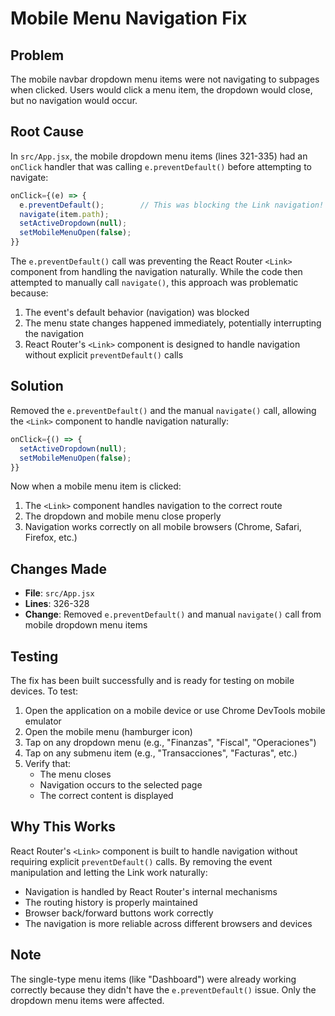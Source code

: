 # Mobile Menu Navigation Fix

## Problem
The mobile navbar dropdown menu items were not navigating to subpages when clicked. Users would click a menu item, the dropdown would close, but no navigation would occur.

## Root Cause
In `src/App.jsx`, the mobile dropdown menu items (lines 321-335) had an `onClick` handler that was calling `e.preventDefault()` before attempting to navigate:

```javascript
onClick={(e) => {
  e.preventDefault();        // This was blocking the Link navigation!
  navigate(item.path);
  setActiveDropdown(null);
  setMobileMenuOpen(false);
}}
```

The `e.preventDefault()` call was preventing the React Router `<Link>` component from handling the navigation naturally. While the code then attempted to manually call `navigate()`, this approach was problematic because:

1. The event's default behavior (navigation) was blocked
2. The menu state changes happened immediately, potentially interrupting the navigation
3. React Router's `<Link>` component is designed to handle navigation without explicit `preventDefault()` calls

## Solution
Removed the `e.preventDefault()` and the manual `navigate()` call, allowing the `<Link>` component to handle navigation naturally:

```javascript
onClick={() => {
  setActiveDropdown(null);
  setMobileMenuOpen(false);
}}
```

Now when a mobile menu item is clicked:
1. The `<Link>` component handles navigation to the correct route
2. The dropdown and mobile menu close properly
3. Navigation works correctly on all mobile browsers (Chrome, Safari, Firefox, etc.)

## Changes Made
- **File**: `src/App.jsx`
- **Lines**: 326-328
- **Change**: Removed `e.preventDefault()` and manual `navigate()` call from mobile dropdown menu items

## Testing
The fix has been built successfully and is ready for testing on mobile devices. To test:

1. Open the application on a mobile device or use Chrome DevTools mobile emulator
2. Open the mobile menu (hamburger icon)
3. Tap on any dropdown menu (e.g., "Finanzas", "Fiscal", "Operaciones")
4. Tap on any submenu item (e.g., "Transacciones", "Facturas", etc.)
5. Verify that:
   - The menu closes
   - Navigation occurs to the selected page
   - The correct content is displayed

## Why This Works
React Router's `<Link>` component is built to handle navigation without requiring explicit `preventDefault()` calls. By removing the event manipulation and letting the Link work naturally:

- Navigation is handled by React Router's internal mechanisms
- The routing history is properly maintained
- Browser back/forward buttons work correctly
- The navigation is more reliable across different browsers and devices

## Note
The single-type menu items (like "Dashboard") were already working correctly because they didn't have the `e.preventDefault()` issue. Only the dropdown menu items were affected.
